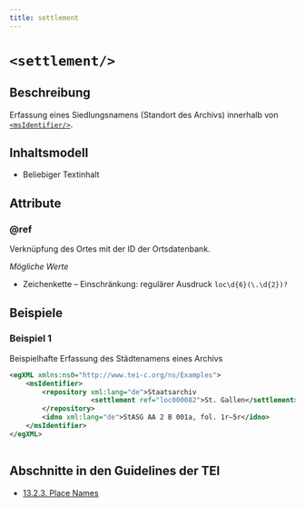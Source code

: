 ```yaml
---
title: settlement
---
```




# `<settlement/>`

## Beschreibung

Erfassung eines Siedlungsnamens (Standort des Archivs) innerhalb von [`<msIdentifier/>`](msIdentifier.md).

## Inhaltsmodell

- Beliebiger Textinhalt

## Attribute

### @ref

Verknüpfung des Ortes mit der ID der Ortsdatenbank. 

*Mögliche Werte*

- Zeichenkette – Einschränkung: regulärer Ausdruck `loc\d{6}(\.\d{2})?`

## Beispiele

### Beispiel 1

Beispielhafte Erfassung des Städtenamens eines Archivs

```xml
<egXML xmlns:ns0="http://www.tei-c.org/ns/Examples">
    <msIdentifier>
        <repository xml:lang="de">Staatsarchiv
                    <settlement ref="loc000082">St. Gallen</settlement>
        </repository>
        <idno xml:lang="de">StASG AA 2 B 001a, fol. 1r–5r</idno>
    </msIdentifier>
</egXML>
               
```

## Abschnitte in den Guidelines der TEI

- [13.2.3. Place Names](https://www.tei-c.org/release/doc/tei-p5-doc/en/html/ND.html#NDPLAC)